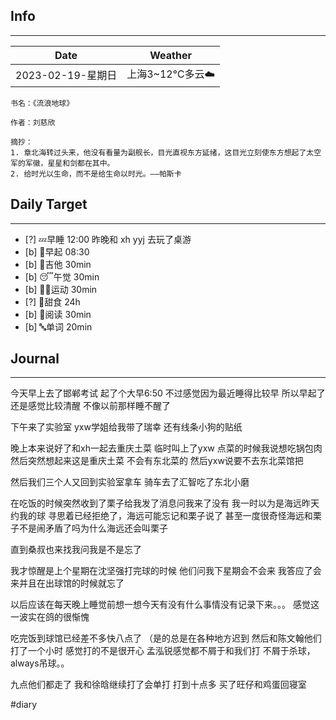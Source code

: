 
## Info
***
| Date              | Weather         |
| ----------------- | --------------- |
| 2023-02-19-星期日 | 上海3~12℃多云☁️ | 


```ad-cite
书名：《流浪地球》

作者：刘慈欣

摘抄：
1. 章北海转过头来，他没有看量为副舰长，目光直视东方延绪，这目光立刻使东方想起了太空军的军徽，星星和剑都在其中。
2. 给时光以生命，而不是给生命以时光。——帕斯卡
```


## Daily Target 
***
- [?] 💤早睡   12:00 昨晚和 xh yyj 去玩了桌游
- [b] 🌅早起    08:30
- [b] 🎵吉他    30min
- [b] 😴午觉    30min
- [b] 🏃‍♀️运动    30min
- [?] 🚫甜食    24h
- [b] 📖阅读    30min
- [b] 🔤单词    20min


##  Journal
***
今天早上去了邯郸考试
起了个大早6:50
不过感觉因为最近睡得比较早
所以早起了还是感觉比较清醒
不像以前那样睡不醒了

下午来了实验室
yxw学姐给我带了瑞幸
还有线条小狗的贴纸

晚上本来说好了和xh一起去重庆土菜
临时叫上了yxw
点菜的时候我说想吃锅包肉
然后突然想起来这是重庆土菜
不会有东北菜的
然后yxw说要不去东北菜馆把

然后我们三个人又回到实验室拿车
骑车去了汇智吃了东北小磨

在吃饭的时候突然收到了栗子给我发了消息问我来了没有
我一时以为是海远昨天约我的球
寻思着已经拒绝了，海远可能忘记和栗子说了
甚至一度很奇怪海远和栗子不是闹矛盾了吗为什么海远还会叫栗子

直到桑叔也来找我问我是不是忘了

我才惊醒是上个星期在沈坚强打完球的时候
他们问我下星期会不会来
我答应了会来并且在出球馆的时候就忘了

以后应该在每天晚上睡觉前想一想今天有没有什么事情没有记录下来。。。
感觉这一波实在鸽的很惭愧

吃完饭到球馆已经差不多快八点了
（是的总是在各种地方迟到
然后和陈文翰他们打了一个小时
感觉打的不是很开心
孟泓锐感觉都不屑于和我们打
不屑于杀球，always吊球。。

九点他们都走了
我和徐晗继续打了会单打
打到十点多
买了旺仔和鸡蛋回寝室



#diary